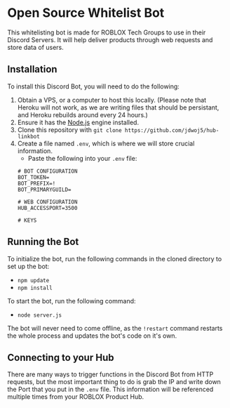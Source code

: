 # Open Source Whitelist Bot
This whitelisting bot is made for ROBLOX Tech Groups to use in their Discord Servers. It will help deliver products through web requests and store data of users.

## Installation
To install this Discord Bot, you will need to do the following:

1. Obtain a VPS, or a computer to host this locally. (Please note that Heroku will not work, as we are writing files that should be persistant, and Heroku rebuilds around every 24 hours.)
2. Ensure it has the [Node.js](https://nodejs.org/en/) engine installed.
3. Clone this repository with `git clone https://github.com/jdwoj5/hub-linkbot`
4. Create a file named `.env`, which is where we will store crucial information. 
   - Paste the following into your `.env` file:
    ```env
    # BOT CONFIGURATION
    BOT_TOKEN=
    BOT_PREFIX=!
    BOT_PRIMARYGUILD=

    # WEB CONFIGURATION
    HUB_ACCESSPORT=3500

    # KEYS
    ```

## Running the Bot
To initialize the bot, run the following commands in the cloned directory to set up the bot:
- `npm update`
- `npm install`

To start the bot, run the following command:
- `node server.js`

The bot will never need to come offline, as the `!restart` command restarts the whole process and updates the bot's code on it's own.

## Connecting to your Hub
There are many ways to trigger functions in the Discord Bot from HTTP requests, but the most important thing to do is grab the IP and write down the Port that you put in the `.env` file. This information will be referenced multiple times from your ROBLOX Product Hub.
